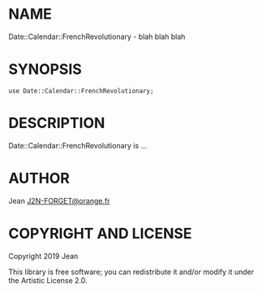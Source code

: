 NAME
====

Date::Calendar::FrenchRevolutionary - blah blah blah

SYNOPSIS
========

```perl6
use Date::Calendar::FrenchRevolutionary;
```

DESCRIPTION
===========

Date::Calendar::FrenchRevolutionary is ...

AUTHOR
======

Jean <J2N-FORGET@orange.fr>

COPYRIGHT AND LICENSE
=====================

Copyright 2019 Jean

This library is free software; you can redistribute it and/or modify it under the Artistic License 2.0.

